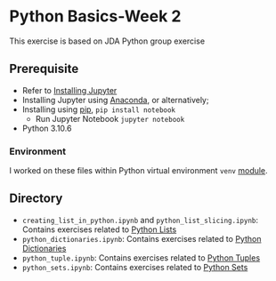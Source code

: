 # Python Basics-Week 2
This exercise is based on JDA Python group exercise

## Prerequisite
- Refer to [Installing Jupyter](https://jupyter.org/install)
- Installing Jupyter using [Anaconda](https://www.anaconda.com/download), or alternatively;
- Installing using [pip](https://pip.pypa.io/en/stable/), `pip install notebook`
  - Run Jupyter Notebook `jupyter notebook`
- Python 3.10.6

### Environment
I worked on these files within Python virtual environment `venv` [module](https://docs.python.org/3/library/venv.html).

## Directory
- `creating_list_in_python.ipynb` and `python_list_slicing.ipynb`: Contains exercises related to [Python Lists](https://www.w3schools.com/python/python_lists.asp)
- `python_dictionaries.ipynb`: Contains exercises related to [Python Dictionaries](https://www.w3schools.com/python/python_dictionaries.asp)
- `python_tuple.ipynb`: Contains exercises related to [Python Tuples](https://www.w3schools.com/python/python_tuples.asp)
- `python_sets.ipynb`: Contains exercises related to [Python Sets](https://www.w3schools.com/python/python_sets.asp)


